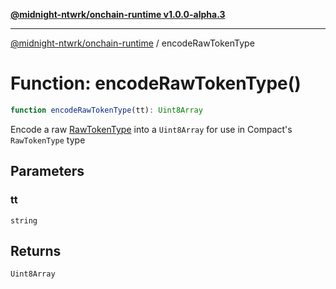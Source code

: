 [**@midnight-ntwrk/onchain-runtime v1.0.0-alpha.3**](../README.md)

***

[@midnight-ntwrk/onchain-runtime](../globals.md) / encodeRawTokenType

# Function: encodeRawTokenType()

```ts
function encodeRawTokenType(tt): Uint8Array
```

Encode a raw [RawTokenType](../type-aliases/RawTokenType.md) into a `Uint8Array` for use in Compact's
`RawTokenType` type

## Parameters

### tt

`string`

## Returns

`Uint8Array`
